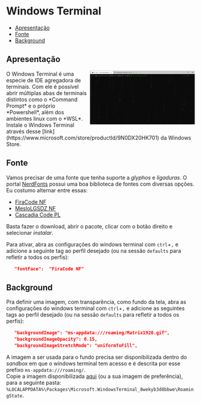 # Windows Terminal

- [Apresentação](#apresentação)
- [Fonte](#fonte)
- [Background](#background)


## Apresentação
<img src="./windows-terminal.gif" title="Windows Terminal" width="280" align="right" /> 
O Windows Terminal é uma especie de IDE agregadora de terminais. Com ele é possível abrir múltiplas abas de terminais distintos como o *Command Prompt* e o próprio *Powershell*, além dos ambientes linux com o *WSL*. Instale o Windows Terminal através desse [link](https://www.microsoft.com/store/productId/9N0DX20HK701) da Windows Store.  

## Fonte
Vamos precisar de uma fonte que tenha suporte a *glyphos* e *ligaduras*. O portal [NerdFonts](https://www.nerdfonts.com) possui uma boa biblioteca de fontes com diversas opções. Eu costumo alternar entre essas: 
- [FiraCode NF](https://github.com/ryanoasis/nerd-fonts/releases/download/v2.1.0/FiraCode.zip)
- [MesloLGSDZ NF](https://github.com/ryanoasis/nerd-fonts/releases/download/v2.1.0/Meslo.zip)  
- [Cascadia Code PL](https://github.com/microsoft/cascadia-code)

Basta fazer o download, abrir o pacote, clicar com o botão direito e selecionar *instalar*.  

Para ativar, abra as configurações do windows terminal com `ctrl`+`,` e adicione a seguinte tag ao perfil desejado (ou na sessão `defaults` para refletir a todos os perfis):
``` json
   "fontFace":  "FiraCode NF"
```


## Background
Pra definir uma imagem, com transparência, como fundo da tela, abra as configurações do windows terminal com `ctrl`+`,` e adicione as seguintes tags ao perfil desejado (ou na sessão `defaults` para refletir a todos os perfis): 
```json 
   "backgroundImage": "ms-appdata:///roaming/Matrix1920.gif",
   "backgroundImageOpacity": 0.15,
   "backgroundImageStretchMode": "uniformToFill",
```
A imagem a ser usada para o fundo precisa ser disponibilizada dentro do *sandbox* em que o windows terminal tem acesso e é descrita por esse prefixo `ms-appdata:///roaming/`.  
Copie a imagem disponibilizada [aqui](./Matrix1920.gif) (ou a sua imagem de preferência), para a seguinte pasta: `%LOCALAPPDATA%\Packages\Microsoft.WindowsTerminal_8wekyb3d8bbwe\RoamingState`.   

